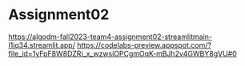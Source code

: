 # Assignment02

https://algodm-fall2023-team4-assignment02-streamlitmain-l1iq34.streamlit.app/
https://codelabs-preview.appspot.com/?file_id=1yFpF8W8DZRi_x_wzwsiOPCgmOqK-mBJh2v4GWBY8gVU#0
